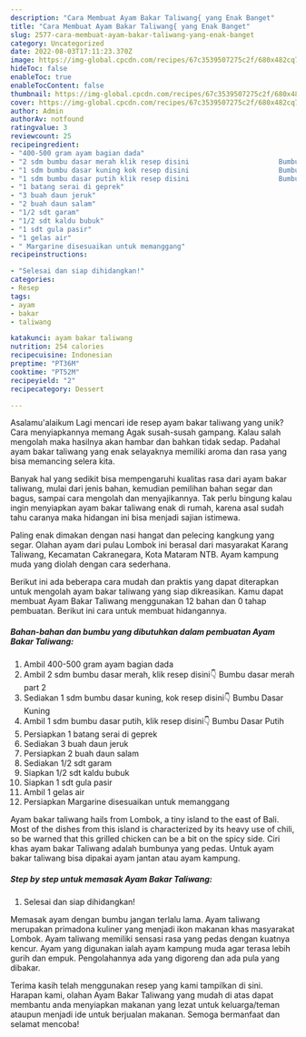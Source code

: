 ```yaml
---
description: "Cara Membuat Ayam Bakar Taliwang{ yang Enak Banget"
title: "Cara Membuat Ayam Bakar Taliwang{ yang Enak Banget"
slug: 2577-cara-membuat-ayam-bakar-taliwang-yang-enak-banget
category: Uncategorized
date: 2022-08-03T17:11:23.370Z
image: https://img-global.cpcdn.com/recipes/67c3539507275c2f/680x482cq70/ayam-bakar-taliwang-foto-resep-utama.jpg
hideToc: false
enableToc: true
enableTocContent: false
thumbnail: https://img-global.cpcdn.com/recipes/67c3539507275c2f/680x482cq70/ayam-bakar-taliwang-foto-resep-utama.jpg
cover: https://img-global.cpcdn.com/recipes/67c3539507275c2f/680x482cq70/ayam-bakar-taliwang-foto-resep-utama.jpg
author: Admin
authorAv: notfound
ratingvalue: 3
reviewcount: 25
recipeingredient:
- "400-500 gram ayam bagian dada"
- "2 sdm bumbu dasar merah klik resep disini                      Bumbu dasar merah part 2"
- "1 sdm bumbu dasar kuning kok resep disini                      Bumbu Dasar Kuning"
- "1 sdm bumbu dasar putih klik resep disini                      Bumbu Dasar Putih"
- "1 batang serai di geprek"
- "3 buah daun jeruk"
- "2 buah daun salam"
- "1/2 sdt garam"
- "1/2 sdt kaldu bubuk"
- "1 sdt gula pasir"
- "1 gelas air"
- " Margarine disesuaikan untuk memanggang"
recipeinstructions:

- "Selesai dan siap dihidangkan!"
categories:
- Resep
tags:
- ayam
- bakar
- taliwang

katakunci: ayam bakar taliwang 
nutrition: 254 calories
recipecuisine: Indonesian
preptime: "PT36M"
cooktime: "PT52M"
recipeyield: "2"
recipecategory: Dessert

---
```



Asalamu'alaikum Lagi mencari ide resep ayam bakar taliwang yang unik? Cara menyiapkannya memang Agak susah-susah gampang. Kalau salah mengolah maka hasilnya akan hambar dan bahkan tidak sedap. Padahal ayam bakar taliwang yang enak selayaknya memiliki aroma dan rasa yang bisa memancing selera kita.


Banyak hal yang sedikit bisa mempengaruhi kualitas rasa dari ayam bakar taliwang, mulai dari jenis bahan, kemudian pemilihan bahan segar dan bagus, sampai cara mengolah dan menyajikannya. Tak perlu bingung kalau ingin menyiapkan ayam bakar taliwang enak di rumah, karena asal sudah tahu caranya maka hidangan ini bisa menjadi sajian istimewa.

Paling enak dimakan dengan nasi hangat dan pelecing kangkung yang segar. Olahan ayam dari pulau Lombok ini berasal dari masyarakat Karang Taliwang, Kecamatan Cakranegara, Kota Mataram NTB. Ayam kampung muda yang diolah dengan cara sederhana.


Berikut ini ada beberapa cara mudah dan praktis yang dapat diterapkan untuk mengolah ayam bakar taliwang yang siap dikreasikan. Kamu dapat membuat Ayam Bakar Taliwang menggunakan 12 bahan dan 0 tahap pembuatan. Berikut ini cara untuk membuat hidangannya.

<!--inarticleads1-->

##### Bahan-bahan dan bumbu yang dibutuhkan dalam pembuatan Ayam Bakar Taliwang:

1. Ambil 400-500 gram ayam bagian dada
1. Ambil 2 sdm bumbu dasar merah, klik resep disini👇                      Bumbu dasar merah part 2
1. Sediakan 1 sdm bumbu dasar kuning, kok resep disini👇                      Bumbu Dasar Kuning
1. Ambil 1 sdm bumbu dasar putih, klik resep disini👇                      Bumbu Dasar Putih
1. Persiapkan 1 batang serai di geprek
1. Sediakan 3 buah daun jeruk
1. Persiapkan 2 buah daun salam
1. Sediakan 1/2 sdt garam
1. Siapkan 1/2 sdt kaldu bubuk
1. Siapkan 1 sdt gula pasir
1. Ambil 1 gelas air
1. Persiapkan  Margarine disesuaikan untuk memanggang


Ayam bakar taliwang hails from Lombok, a tiny island to the east of Bali. Most of the dishes from this island is characterized by its heavy use of chili, so be warned that this grilled chicken can be a bit on the spicy side. Ciri khas ayam bakar Taliwang adalah bumbunya yang pedas. Untuk ayam bakar taliwang bisa dipakai ayam jantan atau ayam kampung. 

<!--inarticleads2-->

##### Step by step untuk memasak Ayam Bakar Taliwang:


1. Selesai dan siap dihidangkan!

Memasak ayam dengan bumbu jangan terlalu lama. Ayam taliwang merupakan primadona kuliner yang menjadi ikon makanan khas masyarakat Lombok. Ayam taliwang memiliki sensasi rasa yang pedas dengan kuatnya kencur. Ayam yang digunakan ialah ayam kampung muda agar terasa lebih gurih dan empuk. Pengolahannya ada yang digoreng dan ada pula yang dibakar. 

Terima kasih telah menggunakan resep yang kami tampilkan di sini. Harapan kami, olahan Ayam Bakar Taliwang yang mudah di atas dapat membantu anda menyiapkan makanan yang lezat untuk keluarga/teman ataupun menjadi ide untuk berjualan makanan. Semoga bermanfaat dan selamat mencoba!
